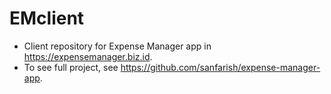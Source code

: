 # EMclient
* Client repository for Expense Manager app in https://expensemanager.biz.id.
* To see full project, see https://github.com/sanfarish/expense-manager-app.